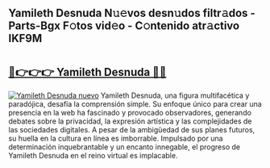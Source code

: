 ## Yamileth Desnuda N𝚞𝚎vos desn𝚞dos filtr𝚊dos - Parts-Bgx F𝚘tos vid𝚎o - C𝚘ntenido atr𝚊ctivo IKF9M

# <h2><a href="http://mb2e3zd.tromn.icu/?c=Yamileth+Desnuda">🔗👉👉👉 Yamileth Desnuda 🔗🔗</a></h2>

[![Yamileth Desnuda nuevo](https://i.imgur.com/pEAQMta.gif)](http://mb2e3zd.tromn.icu/?c=Yamileth+Desnuda)
Yamileth Desnuda, una figura multifacética y paradójica, desafía la comprensión simple. Su enfoque único para crear una presencia en la web ha fascinado y provocado observadores, generando debates sobre la privacidad, la expresión artística y las complejidades de las sociedades digitales. A pesar de la ambigüedad de sus planes futuros, su huella en la cultura en línea es imborrable. Impulsado por una determinación inquebrantable y un encanto innegable, el progreso de Yamileth Desnuda en el reino virtual es implacable.

